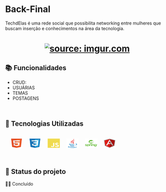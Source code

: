 # Back-Final

TechdElas é uma rede social que possibilita networking entre mulheres que buscam inserção e conhecimentos na área da tecnologia.</div>
<br>


<h1 align="center">
   <a href="https://imgur.com/gbyounf"><img src="https://i.imgur.com/gbyounf.png" title="source: imgur.com" /></a>
</h1>



## :books: Funcionalidades
* CRUD:
* USUÁRIAS
* TEMAS
* POSTAGENS


<br>


## :wrench: Tecnologias Utilizadas
<div style="display: inline_block"><br>
    <img align="center" alt="gel-HTML" height="30" width="40" src="https://raw.githubusercontent.com/devicons/devicon/master/icons/html5/html5-original.svg">
    <img align="center" alt="gel-CSS" height="30" width="40" src="https://raw.githubusercontent.com/devicons/devicon/master/icons/css3/css3-original.svg">
    <img align="center" alt="gel-Js" height="30" width="40" src="https://raw.githubusercontent.com/devicons/devicon/master/icons/javascript/javascript-plain.svg">
    <img align="center" alt="gel-java" height="30" width="40" src="https://raw.githubusercontent.com/devicons/devicon/master/icons/java/java-original.svg">
    <img align="center" alt="gel-spring" height="30" width="40" src="https://raw.githubusercontent.com/devicons/devicon/master/icons/spring/spring-original-wordmark.svg">
    <img align="center" alt="gel-spring" height="30" width="40" src="https://raw.githubusercontent.com/devicons/devicon/master/icons/angularjs/angularjs-original.svg">
</div>
<br>


<br>

## :dart: Status do projeto
:technologist: Concluído 

